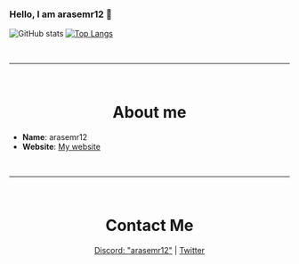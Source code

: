 ### Hello, I am arasemr12 👋

![GitHub stats](https://github-readme-stats.vercel.app/api?username=Arasemr12&show_icons=true&theme=radical&hide=contribs)
[![Top Langs](https://github-readme-stats.vercel.app/api/top-langs/?username=Arasemr12&layout=compact)](https://github.com/Arasemr12/)

<br>
<hr>
<br>

<h1 align="center">About me</h1>

- __**Name**__: arasemr12
- **Website**: [My website](https://arasemr12.xyz/)

<br>
<hr>
<br>

<h1 align="center">Contact Me</h1>

<p align="center">
  <a href="https://discord.com/users/441221465019514881" target="_blank">Discord: "arasemr12"</a>
  |
  <a href="https://twitter.com/arasemr1234" target="_blank">Twitter</a>
</p>
